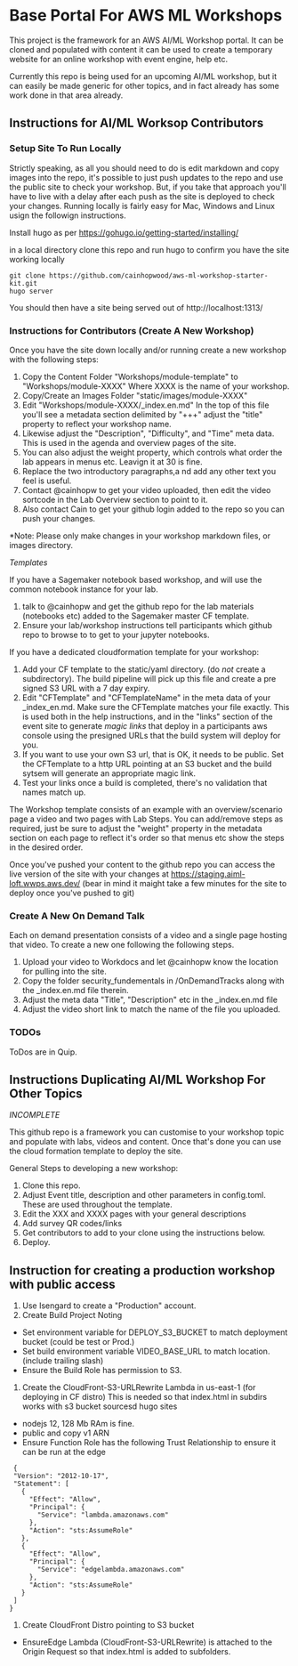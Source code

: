 # Base Portal For AWS ML Workshops

This project is the framework for an AWS AI/ML Workshop portal. It can be cloned and populated with content it can be used to create a temporary website for an online workshop with event engine, help etc.

Currently this repo is being used for an upcoming AI/ML workshop, but it can easily be made generic for other topics, and in fact already has some work done in that area already.

## Instructions for AI/ML Worksop Contributors

### Setup Site To Run Locally

Strictly speaking, as all you should need to do is edit markdown and copy images into the repo, it's possible to just push updates to the repo and use the public site to check your workshop. But, if you take that approach you'll have to live with a delay after each push as the site is deployed to check your changes. Running locally is fairly easy for Mac, Windows and Linux usign the followign instructions.
  
Install hugo as per https://gohugo.io/getting-started/installing/

in a local directory clone this repo and run hugo to confirm you have the site working locally
```
git clone https://github.com/cainhopwood/aws-ml-workshop-starter-kit.git
hugo server
```

You should then have a site being served out of http://localhost:1313/

### Instructions for Contributors (Create A New Workshop)

Once you have the site down locally and/or running create a new workshop with the following steps:

1. Copy the Content Folder "Workshops/module-template" to "Workshops/module-XXXX" Where XXXX is the name of your workshop.
1. Copy/Create an Images Folder "static/images/module-XXXX" 
1. Edit "Workshops/module-XXXX/_index.en.md" In the top of this file you'll see a metadata section delimited by "+++" adjust the "title" property to reflect your workshop name.
1. Likewise adjust the "Description", "Difficulty", and "Time" meta data. This is used in the agenda and overview pages of the site.
1. You can also adjust the weight property, which controls what order the lab appears in menus etc. Leavign it at 30 is fine. 
1. Replace the two introductory paragraphs,a nd add any other text you feel is useful.
1. Contact @cainhopw to get your video uploaded, then edit the video sortcode in the Lab Overview section to point to it.
1. Also contact Cain to get your github login added to the repo so you can push your changes. 

*Note: Please only make changes in your workshop markdown files, or images directory. 


*Templates*

If you have a Sagemaker notebook based workshop, and will use the common notebook instance for your lab.

1. talk to @cainhopw and get the github repo for the lab materials (notebooks etc) added to the Sagemaker master CF template.
1. Ensure your lab/workshop instructions tell participants which github repo to browse to to get to your jupyter notebooks.

If you have a dedicated cloudformation template for your workshop:
1. Add your CF template to the static/yaml directory. (do *not* create a subdirectory). The build pipeline will pick up this file and create a pre signed S3 URL with a 7 day expiry. 
1. Edit "CFTemplate" and "CFTemplateName" in the meta data of your _index_en.md. Make sure the CFTemplate matches your file exactly. This is used both in the help instructions, and in the "links" section of the event site to generate *magic links* that deploy in a participants aws console using the presigned URLs that the build system will deploy for you.
1. If you want to use your own S3 url, that is OK, it needs to be public. Set the CFTemplate to a http URL pointing at an S3 bucket and the build sytsem will generate an appropriate magic link.
1. Test your links once a build is completed, there's no validation that names match up.

The Workshop template consists of an example with an overview/scenario page a video and two pages with Lab Steps. You can add/remove steps as required, just be sure to adjust the "weight" property in the metadata section on each page to reflect it's order so that menus etc show the steps in the desired order.

Once you've pushed your content to the github repo you can access the live version of the site with your changes at https://staging.aiml-loft.wwps.aws.dev/ (bear in mind it maight take a few minutes for the site to deploy once you've pushed to git)


### Create A New On Demand Talk

Each on demand presentation consists of a video and a single page hosting that video. To create a new one following the following steps.

1. Upload your video to Workdocs and let @cainhopw know the location for pulling into the site.
1. Copy the folder security_fundementals in /OnDemandTracks along with the _index.en.md file therein.
1. Adjust the meta data "Title", "Description" etc in the _index.en.md file
1. Adjust the video short link to match the name of the file you uploaded. 

### TODOs

ToDos are in Quip. 

## Instructions Duplicating AI/ML Workshop For Other Topics

*INCOMPLETE* 

This github repo is a framework you can customise to your workshop topic and populate with labs, videos and content. Once that's done you can use the cloud formation template to deploy the site. 

General Steps to developing a new workshop:

1. Clone this repo.
1. Adjust Event title, description and other parameters in config.toml. These are used throughout the template.
1. Edit the XXX and XXXX pages with your general descriptions
1. Add survey QR codes/links
1. Get contributors to add to your clone using the instructions below.
1. Deploy.

## Instruction for creating a production workshop with public access

1. Use Isengard to create a "Production" account.
1. Create Build Project Noting
  - Set environment variable for DEPLOY_S3_BUCKET to match deployment bucket (could be test or Prod.)
  - Set build environment variable VIDEO_BASE_URL to match location. (include trailing slash)
  - Ensure the Build Role has permission to S3.
1. Create the CloudFront-S3-URLRewrite Lambda in us-east-1 (for deploying in CF distro) This is needed so that index.html in subdirs works with s3 bucket sourcesd hugo sites
  - nodejs 12, 128 Mb RAm is fine.
  - public and copy v1 ARN
  - Ensure Function Role has the following Trust Relationship to ensure it can be run at the edge
 ```
  {
  "Version": "2012-10-17",
  "Statement": [
    {
      "Effect": "Allow",
      "Principal": {
        "Service": "lambda.amazonaws.com"
      },
      "Action": "sts:AssumeRole"
    },
    {
      "Effect": "Allow",
      "Principal": {
        "Service": "edgelambda.amazonaws.com"
      },
      "Action": "sts:AssumeRole"
    }
  ]
}
```
1. Create CloudFront Distro pointing to S3 bucket
  - EnsureEdge Lambda (CloudFront-S3-URLRewrite) is attached to the Origin Request so that index.html is added to subfolders.